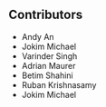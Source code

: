 ## Contributors 

- Andy An
- Jokim Michael
- Varinder Singh
- Adrian Maurer
- Betim Shahini
- Ruban Krishnasamy
- Jokim Michael
